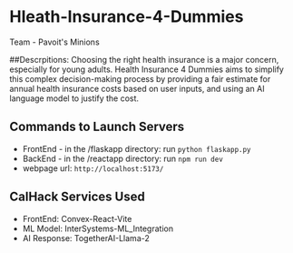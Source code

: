# Hleath-Insurance-4-Dummies
Team - Pavoit's Minions

##Descrpitions:
Choosing the right health insurance is a major concern, especially for young adults. Health Insurance 4 Dummies aims to simplify this complex decision-making process by providing a fair estimate for annual health insurance costs based on user inputs, and using an AI language model to justify the cost.

## Commands to Launch Servers
* FrontEnd - in the /flaskapp directory: run `python flaskapp.py`
* BackEnd - in the /reactapp directory: run `npm run dev`
* webpage url: `http://localhost:5173/`

## CalHack Services Used
* FrontEnd: Convex-React-Vite
* ML Model: InterSystems-ML_Integration
* AI Response: TogetherAI-Llama-2
